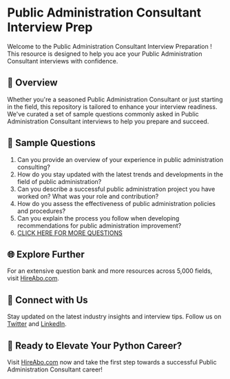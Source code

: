 # Public Administration Consultant Interview Prep

Welcome to the Public Administration Consultant Interview Preparation ! This resource is designed to help you ace your Public Administration Consultant interviews with confidence.

## 🚀 Overview

Whether you're a seasoned Public Administration Consultant or just starting in the field, this repository is tailored to enhance your interview readiness. We've curated a set of sample questions commonly asked in Public Administration Consultant interviews to help you prepare and succeed.

## 📝 Sample Questions

1. Can you provide an overview of your experience in public administration consulting?
2. How do you stay updated with the latest trends and developments in the field of public administration?
3. Can you describe a successful public administration project you have worked on? What was your role and contribution?
4. How do you assess the effectiveness of public administration policies and procedures?
5. Can you explain the process you follow when developing recommendations for public administration improvement?
6. [CLICK HERE FOR MORE QUESTIONS](https://hireabo.com/job/17_0_13/Public%20Administration%20Consultant)

## 🌐 Explore Further

For an extensive question bank and more resources across 5,000 fields, visit [HireAbo.com](https://www.hireabo.com).

## 📱 Connect with Us

Stay updated on the latest industry insights and interview tips. Follow us on [Twitter](https://twitter.com/hireabo) and [LinkedIn](https://www.linkedin.com/in/hire-abo-3609972a8/).

## 🚀 Ready to Elevate Your Python Career?

Visit [HireAbo.com](https://www.hireabo.com) now and take the first step towards a successful Public Administration Consultant career!